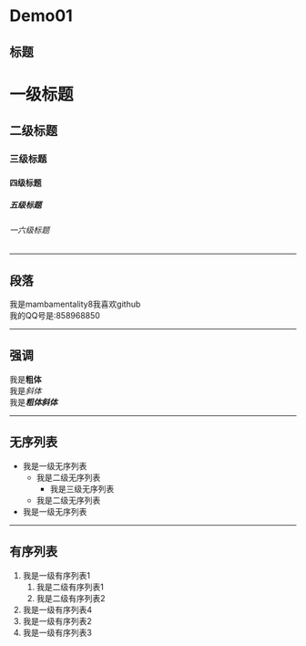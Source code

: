 # Demo01

## 标题
# 一级标题
## 二级标题
### 三级标题
#### 四级标题
##### 五级标题
###### 一六级标题


---
## 段落
我是mambamentality8我喜欢github  
我的QQ号是:858968850

---
## 强调
我是**粗体**  
我是*斜体*  
我是***粗体斜体***

---

## 无序列表
* 我是一级无序列表
	* 我是二级无序列表
		* 我是三级无序列表
	* 我是二级无序列表
* 我是一级无序列表
---
## 有序列表
1. 我是一级有序列表1  
	1. 我是二级有序列表1
	2. 我是二级有序列表2
4. 我是一级有序列表4
2. 我是一级有序列表2
3. 我是一级有序列表3
